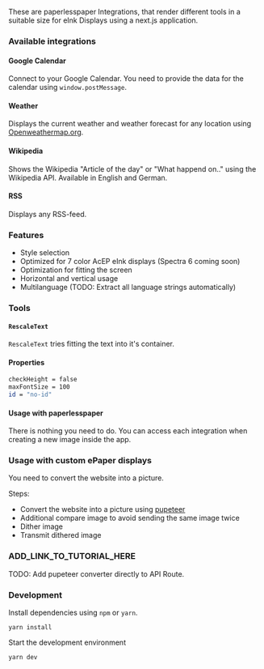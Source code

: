 These are paperlesspaper Integrations, that render different tools in a suitable size for eInk Displays using a next.js application.

### Available integrations

#### Google Calendar

Connect to your Google Calendar. You need to provide the data for the calendar using `window.postMessage`.

#### Weather

Displays the current weather and weather forecast for any location using [Openweathermap.org](https://openweathermap.org).

#### Wikipedia

Shows the Wikipedia "Article of the day" or "What happend on.." using the Wikipedia API. Available in English and German.

#### RSS

Displays any RSS-feed.

### Features

- Style selection
- Optimized for 7 color AcEP eInk displays (Spectra 6 coming soon)
- Optimization for fitting the screen
- Horizontal and vertical usage
- Multilanguage (TODO: Extract all language strings automatically)

### Tools

#### `RescaleText`

`RescaleText` tries fitting the text into it's container.

#### Properties

```bash
checkHeight = false
maxFontSize = 100
id = "no-id"
```

#### Usage with paperlesspaper

There is nothing you need to do. You can access each integration when creating a new image inside the app.

### Usage with custom ePaper displays

You need to convert the website into a picture.

Steps:

- Convert the website into a picture using [pupeteer](https://pptr.dev/)
- Additional compare image to avoid sending the same image twice
- Dither image
- Transmit dithered image

### ADD_LINK_TO_TUTORIAL_HERE

TODO: Add pupeteer converter directly to API Route.

### Development

Install dependencies using `npm` or `yarn`.

```
yarn install
```

Start the development environment

```
yarn dev
```
